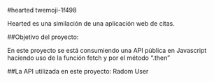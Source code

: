 #hearted twemoji-1f498

<p>Hearted es una similación de una aplicación web de citas.</p>

##Objetivo del proyecto:

<p>En este proyecto se está consumiendo una API pública en Javascript haciendo uso de la función fetch y por el método “.then”</p>

##La API utilizada en este proyecto:
Radom User
